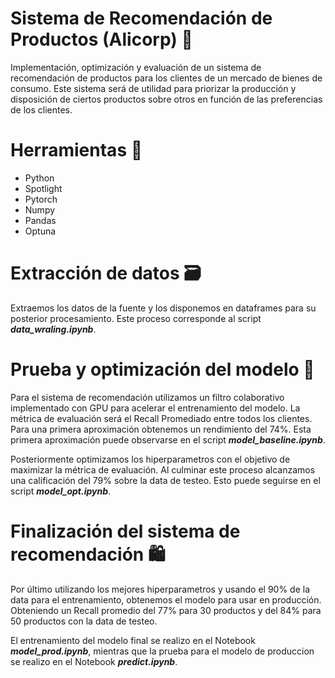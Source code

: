 # Sistema de Recomendación de Productos (Alicorp) 🛒

Implementación, optimización y evaluación de un sistema de recomendación de productos para los clientes de un mercado de bienes de consumo. Este sistema será de utilidad para priorizar la producción y disposición de ciertos productos sobre otros en función de las preferencias de los clientes. 

# Herramientas 🔧

* Python 
* Spotlight
* Pytorch 
* Numpy 
* Pandas
* Optuna

# Extracción de datos 🗃️

 Extraemos los datos de la fuente y los disponemos en dataframes para su posterior procesamiento. Este proceso corresponde al script _**data_wraling.ipynb**_.

# Prueba y optimización del modelo 🏁

Para el sistema de recomendación utilizamos un filtro colaborativo implementado con GPU para acelerar el entrenamiento del modelo. La métrica de evaluación será el Recall Promediado entre todos los clientes. Para una primera aproximación obtenemos un rendimiento del 74%. Esta primera aproximación puede observarse en el script _**model_baseline.ipynb**_. 

Posteriormente optimizamos los hiperparametros con el objetivo de maximizar la métrica de evaluación. Al culminar este proceso alcanzamos una calificación del 79% sobre la data de testeo. Esto puede seguirse en el script _**model_opt.ipynb**_.

# Finalización del sistema de recomendación 🛍️ 

Por último utilizando los mejores hiperparametros y usando el 90% de la data para el entrenamiento, obtenemos el modelo para usar en producción. Obteniendo un Recall promedio del 77% para 30 productos y del 84% para 50 productos con  la data de testeo. 

El entrenamiento del modelo final se realizo en el Notebook _**model_prod.ipynb**_, mientras que la prueba para el modelo de produccion se realizo en el Notebook _**predict.ipynb**_. 


